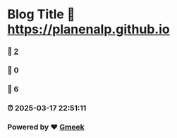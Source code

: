 # Blog Title :link: https://planenalp.github.io 
### :page_facing_up: [2](https://planenalp.github.io/tag.html) 
### :speech_balloon: 0 
### :hibiscus: 6 
### :alarm_clock: 2025-03-17 22:51:11 
### Powered by :heart: [Gmeek](https://github.com/Meekdai/Gmeek)
